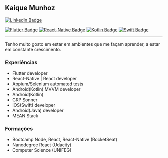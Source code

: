 ## Kaique Munhoz 
[![Linkedin Badge](https://img.shields.io/badge/-KaiqueMunhoz-blue?style=flat-square&logo=Linkedin&logoColor=white&link=https://www.linkedin.com/in/kaique-munhoz-developer/)](https://www.linkedin.com/in/kaique-munhoz-developer/) 

[![Flutter Badge](https://img.shields.io/badge/Flutter-yellow)](https://flutter.dev/)
[![React-Native Badge](https://img.shields.io/badge/ReactNative-blueviolet)](https://reactnative.dev/)
[![Kotlin Badge](https://img.shields.io/badge/Kotlin-gren)](https://kotlinlang.org/)
[![Swift Badge](https://img.shields.io/badge/Swift-orange)](https://swift.org/)



---
Tenho muito gosto em estar em ambientes que me façam aprender, a estar em constante crescimento.

### Experiências

 - Flutter developer
 - React-Native | React developer
 - Appium/Selenium automated tests
 - Android(Kotlin) MVVM developer
 - Android(Kotlin)
 - GRP Sonner
 - IOS(Swift) developer
 - Android(Java) developer
 - MEAN Stack

### Formações

 - Bootcamp Node, React, React-Native (RocketSeat)
 - Nanodegree React (Udacity)
 - Computer Science (UNIFEG) 

